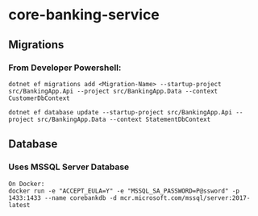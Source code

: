 # core-banking-service

## Migrations
### From Developer Powershell:

	dotnet ef migrations add <Migration-Name> --startup-project src/BankingApp.Api --project src/BankingApp.Data --context CustomerDbContext

	dotnet ef database update --startup-project src/BankingApp.Api --project src/BankingApp.Data --context StatementDbContext

## Database
### Uses MSSQL Server Database
	On Docker:
	docker run -e "ACCEPT_EULA=Y" -e "MSSQL_SA_PASSWORD=P@ssword" -p 1433:1433 --name corebankdb -d mcr.microsoft.com/mssql/server:2017-latest

